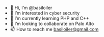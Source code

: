 - 👋 Hi, I’m @basiloiler
- 👀 I’m interested in cyber security
- 🌱 I’m currently learning PHP and C++
- 💞️ I’m looking to collaborate on Palo Alto
- 📫 How to reach me basiloiler@gmail.com

<!---
basiloiler/basiloiler is a ✨ special ✨ repository because its `README.md` (this file) appears on your GitHub profile.
You can click the Preview link to take a look at your changes.
--->
